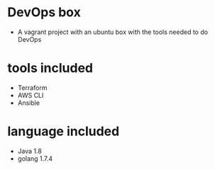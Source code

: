 # DevOps box
* A vagrant project with an ubuntu box with the tools needed to do DevOps

# tools included
* Terraform
* AWS CLI
* Ansible

# language included
* Java 1.8
* golang 1.7.4

